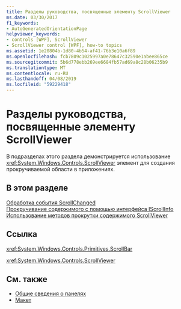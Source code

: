 ```yaml
---
title: Разделы руководства, посвященные элементу ScrollViewer
ms.date: 03/30/2017
f1_keywords:
- AutoGeneratedOrientationPage
helpviewer_keywords:
- controls [WPF], ScrollViewer
- ScrollViewer control [WPF], how-to topics
ms.assetid: 1e20804b-1d80-4b54-af41-76b3e10a6f89
ms.openlocfilehash: fcb7809c1025997a0e78647c32590e1abee865ce
ms.sourcegitcommit: 5b6d778ebb269ee6684fb57ad69a8c28b06235b9
ms.translationtype: MT
ms.contentlocale: ru-RU
ms.lasthandoff: 04/08/2019
ms.locfileid: "59229418"
---
```

# <a name="scrollviewer-how-to-topics"></a>Разделы руководства, посвященные элементу ScrollViewer
В подразделах этого раздела демонстрируется использование <xref:System.Windows.Controls.ScrollViewer> элемент для создания прокручиваемой области в приложениях.  
  
## <a name="in-this-section"></a>В этом разделе  
 [Обработка события ScrollChanged](how-to-handle-the-scrollchanged-event.md)  
 [Прокручивание содержимого с помощью интерфейса IScrollInfo](how-to-scroll-content-by-using-the-iscrollinfo-interface.md)  
 [Использование методов прокрутки содержимого ScrollViewer](how-to-use-the-content-scrolling-methods-of-scrollviewer.md)  
  
## <a name="reference"></a>Ссылка  
 <xref:System.Windows.Controls.Primitives.ScrollBar>  
  
 <xref:System.Windows.Controls.ScrollViewer>  
  
## <a name="see-also"></a>См. также

- [Общие сведения о панелях](panels-overview.md)
- [Макет](../advanced/layout.md)
